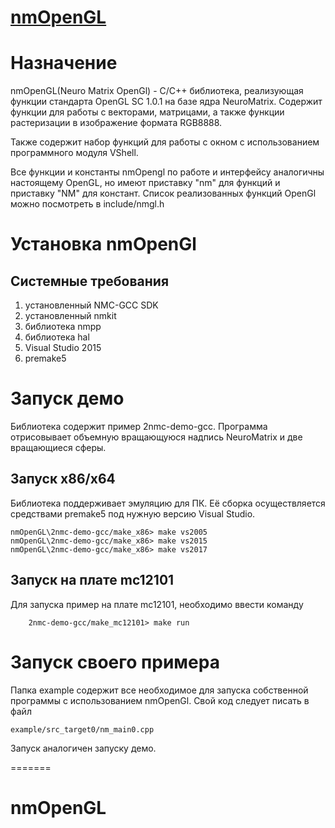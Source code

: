 # [nmOpenGL](https://github.com/RC-MODULE/nmOpenGL)

# Назначение
nmOpenGL(Neuro Matrix OpenGl) - С/С++ библиотека, реализующая функции стандарта OpenGL SC 1.0.1
на базе ядра NeuroMatrix.
Содержит функции для работы с векторами, матрицами, а также функции растеризации в изображение формата RGB8888.

Также содержит набор функций для работы с окном с использованием программного модуля VShell.

Все функции и константы nmOpengl по работе и интерфейсу аналогичны настоящему OpenGL, но имеют приставку "nm" для функций
и приставку "NM" для констант. Список реализованных функций OpenGl можно посмотреть в include/nmgl.h


# Установка nmOpenGl
## Системные требования
1. установленный NMC-GCC SDK
2. установленный nmkit
3. библиотека nmpp
4. библиотека hal
5. Visual Studio 2015
5. premake5

# Запуск демо

Библиотека содержит пример 2nmc-demo-gcc. Программа отрисовывает
объемную вращающуюся надпись NeuroMatrix и две вращающиеся сферы.

## Запуск x86/x64

Библиотека поддерживает эмуляцию для ПК. Её сборка осуществляется средствами premake5 под
нужную версию Visual Studio.
``` 
nmOpenGL\2nmc-demo-gcc/make_x86> make vs2005  
nmOpenGL\2nmc-demo-gcc/make_x86> make vs2015  
nmOpenGL\2nmc-demo-gcc/make_x86> make vs2017
```


## Запуск на плате mc12101

Для запуска пример на плате mc12101, необходимо ввести команду
``` 
	2nmc-demo-gcc/make_mc12101> make run
``` 

# Запуск своего примера

Папка example содержит все необходимое для запуска собственной программы с использованием nmOpenGl. Свой код следует писать
в файл 
```
example/src_target0/nm_main0.cpp
```

Запуск аналогичен запуску демо.

=======
# nmOpenGL
